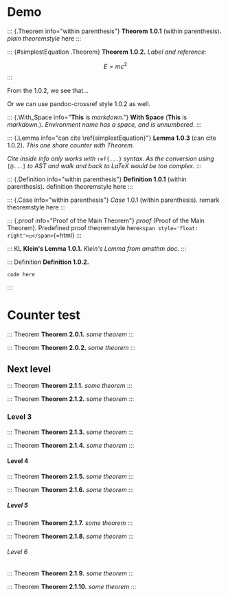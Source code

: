 # Demo

::: {.Theorem info="within parenthesis"}
**Theorem 1.0.1** (within parenthesis)**.** *plain* *theoremstyle* here
:::

::: {#simplestEquation .Theorem}
**Theorem 1.0.2.** *Label* *and* *reference:*

$$E=mc^2$$
:::

From the 1.0.2, we see that...

Or we can use pandoc-crossref style 1.0.2 as well.

::: {.With_Space info="**This** is *markdown*."}
**With Space** (**This** is *markdown*.)**.** *Environment* *name* *has*
*a* *space,* *and* *is* *unnumbered.*
:::

::: {.Lemma info="can cite \\ref{simplestEquation}"}
**Lemma 1.0.3** (can cite 1.0.2)**.** *This* *one* *share* *counter*
*with* *Theorem.*

*Cite* *inside* *info* *only* *works* *with* `ref{...}` *syntax.* *As*
*the* *conversion* *using* `[@...]` *to* *AST* *and* *walk* *and* *back*
*to* *LaTeX* *would* *be* *too* *complex.*
:::

::: {.Definition info="within parenthesis"}
**Definition 1.0.1** (within parenthesis)**.** definition theoremstyle
here
:::

::: {.Case info="within parenthesis"}
*Case* 1.0.1 (within parenthesis)*.* remark theoremstyle here
:::

::: {.proof info="Proof of the Main Theorem"}
*proof* (Proof of the Main Theorem)*.* Predefined proof theoremstyle
here`<span style='float: right'>◻</span>`{=html}
:::

::: KL
**Klein's Lemma 1.0.1.** *Klein's* *Lemma* *from* *amsthm* *doc.*
:::

::: Definition
**Definition 1.0.2.**

    code here
:::

# Counter test

::: Theorem
**Theorem 2.0.1.** *some* *theorem*
:::

::: Theorem
**Theorem 2.0.2.** *some* *theorem*
:::

## Next level

::: Theorem
**Theorem 2.1.1.** *some* *theorem*
:::

::: Theorem
**Theorem 2.1.2.** *some* *theorem*
:::

### Level 3

::: Theorem
**Theorem 2.1.3.** *some* *theorem*
:::

::: Theorem
**Theorem 2.1.4.** *some* *theorem*
:::

#### Level 4

::: Theorem
**Theorem 2.1.5.** *some* *theorem*
:::

::: Theorem
**Theorem 2.1.6.** *some* *theorem*
:::

##### Level 5

::: Theorem
**Theorem 2.1.7.** *some* *theorem*
:::

::: Theorem
**Theorem 2.1.8.** *some* *theorem*
:::

###### Level 6

::: Theorem
**Theorem 2.1.9.** *some* *theorem*
:::

::: Theorem
**Theorem 2.1.10.** *some* *theorem*
:::
